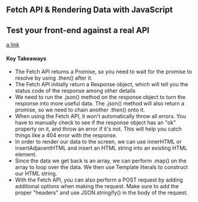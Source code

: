 ## Fetch API & Rendering Data with JavaScript
## Test your front-end against a real API 
[a link](https://reqres.in)

#### Key Takeaways 
- The Fetch API returns a Promise, so you need to wait for the promise to resolve by using .then() after it.
- The Fetch API initially return a Response object, which will tell you the status code of the response among other details
- We need to run the .json() method on the response object to turn the response into more useful data. The .json() method will also return a promise, so we need to chain another .then() onto it.
- When using the Fetch API, it won't automatically throw all errors. You have to manually check to see if the response object has an "ok" property on it, and throw an error if it's not. This will help you catch things like a 404 error with the response.
- In order to render our data to the screen, we can use innerHTML or insertAdjacentHTML and insert an HTML string into an existing HTML element.
- Since the data we get back is an array, we can perform .map() on the array to loop over the data. We then use Template literals to construct our HTML string.
- With the Fetch API, you can also perform a POST request by adding additional options when making the request. Make sure to add the proper "headers" and use JSON.stringify() in the body of the request.